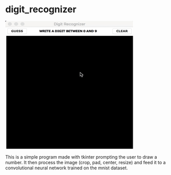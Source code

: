 # digit_recognizer  

<img src="screenshots/digitrecognizerfinal.gif" width="400" height="400">

This is a simple program made with tkinter prompting the user to draw a number.
It then process the image (crop, pad, center, resize) and feed it to a convolutional neural network trained on the mnist dataset.
